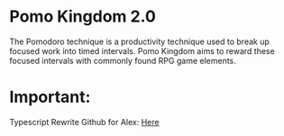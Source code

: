 # Pomo Kingdom 2.0
The Pomodoro technique is a productivity technique used to break up focused work into timed intervals. Pomo Kingdom aims to reward these focused intervals with commonly found RPG game elements.

# Important:
Typescript Rewrite Github for Alex: [Here](https://github.com/Johnny-Dean/pomokingdom)
